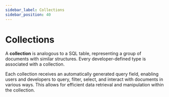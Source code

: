 ```yaml
---
sidebar_label: Collections
sidebar_position: 40
---
```


# Collections

A **collection** is analogous to a SQL table, representing a group of documents with similar structures. Every developer-defined type is associated with a collection.

Each collection receives an automatically generated query field, enabling users and developers to query, filter, select, and interact with documents in various ways. This allows for efficient data retrieval and manipulation within the collection.